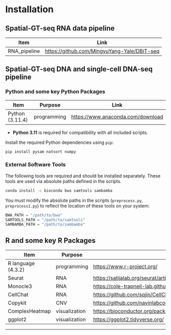 # Installation


## Spatial-GT-seq RNA data pipeline

| Item         | Link                                                |
|--------------|-----------------------------------------------------|
| RNA_pipeline | https://github.com/MingyuYang-Yale/DBiT-seq         |



## Spatial-GT-seq DNA and single-cell DNA-seq pipeline

### Python and some key Python Packages

| Item            | Purpose      | Link                                                          |
|-----------------|--------------|---------------------------------------------------------------|
| Python (3.11.4) | programming  | https://www.anaconda.com/download                             |


* **Python 3.11** is required for compatibility with all included scripts.

Install the required Python dependencies using `pip`:

```bash
pip install pysam natsort numpy
```

### External Software Tools

The following tools are required and should be installed separately. These tools are used via absolute paths defined in the scripts.

```bash
conda install -c bioconda bwa samtools sambamba
```

You must modify the absolute paths in the scripts (`preprocess.py`, `preprocess1.py`) to reflect the location of these tools on your system:

```python
BWA_PATH = "/path/to/bwa"
SAMTOOLS_PATH = "/path/to/samtools"
SAMBAMBA_PATH = "/path/to/sambamba"
```


## R and some key R Packages

| Item               | Purpose       | Link                                                                     |
|--------------------|---------------|--------------------------------------------------------------------------|
| R language (4.3.2) | programming   | https://www.r-project.org/                                               |
| Seurat             | RNA           | https://satijalab.org/seurat/articles/install                            |
| Monocle3           | RNA           | https://cole-trapnell-lab.github.io/monocle3/                            |
| CellChat           | RNA           | https://github.com/sqjin/CellChat                                        |
| Copykit            | CNV           | https://github.com/navinlabcode/copykit                                  |
| ComplexHeatmap     | visualization | https://bioconductor.org/packages/release/bioc/html/ComplexHeatmap.html  |
| ggplot2            | visualization | https://ggplot2.tidyverse.org/                                           |

---
